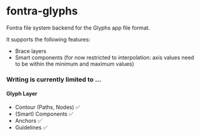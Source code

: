 # fontra-glyphs

Fontra file system backend for the Glyphs app file format.

It supports the following features:

- Brace layers
- Smart components (for now restricted to interpolation: axis values need to be within the minimum and maximum values)


### Writing is currently limited to ...

#### Glyph Layer
- Contour (Paths, Nodes) ✅
- (Smart) Components ✅
- Anchors ✅
- Guidelines ✅
